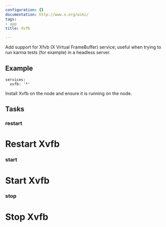 ```yaml
---
configuration: {}
documentation: http://www.x.org/wiki/
tags:
- app
title: Xvfb

---
```

Add support for Xfvb (X Virtual FrameBuffer) service; useful when trying to run karma tests (for example) in a headless server.

## Example

    services:
      xvfb: '*'

Install Xvfb on the node and ensure it is running on the node.
## Tasks
### restart
# Restart Xvfb
### start
# Start Xvfb
### stop
# Stop Xvfb